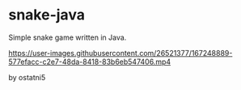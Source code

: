 # snake-java
Simple snake game written in Java.

https://user-images.githubusercontent.com/26521377/167248889-577efacc-c2e7-48da-8418-83b6eb547406.mp4


by ostatni5





